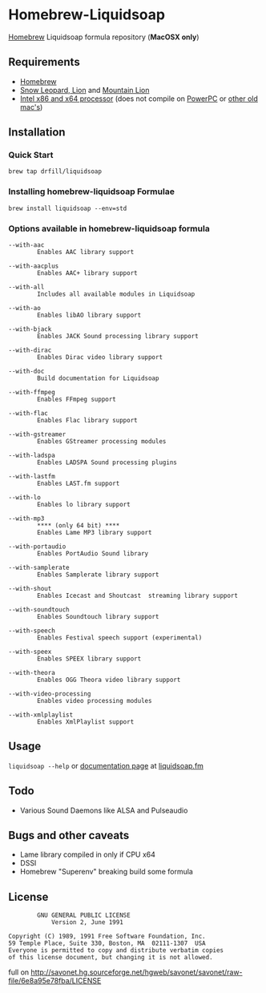 # Homebrew-Liquidsoap

[Homebrew][homebrewhome] Liquidsoap formula repository (**MacOSX only**)

## Requirements

* [Homebrew][homebrew]
* [Snow Leopard, Lion][apple] and [Mountain Lion][osx]
* [Intel x86 and x64 processor][intel] (does not compile on [PowerPC][ppc] or [other old mac's][oldmacs])

## Installation

### Quick Start

`brew tap drfill/liquidsoap`

### Installing homebrew-liquidsoap Formulae

`brew install liquidsoap --env=std`

### Options available in homebrew-liquidsoap formula

    --with-aac
            Enables AAC library support

    --with-aacplus
            Enables AAC+ library support

    --with-all
            Includes all available modules in Liquidsoap

    --with-ao
            Enables libAO library support

    --with-bjack
            Enables JACK Sound processing library support

    --with-dirac
            Enables Dirac video library support

    --with-doc
            Build documentation for Liquidsoap

    --with-ffmpeg
            Enables FFmpeg support

    --with-flac
            Enables Flac library support

    --with-gstreamer
            Enables GStreamer processing modules

    --with-ladspa
            Enables LADSPA Sound processing plugins

    --with-lastfm
            Enables LAST.fm support

    --with-lo
            Enables lo library support

    --with-mp3
            **** (only 64 bit) **** 
            Enables Lame MP3 library support

    --with-portaudio
            Enables PortAudio Sound library

    --with-samplerate
            Enables Samplerate library support

    --with-shout
            Enables Icecast and Shoutcast  streaming library support

    --with-soundtouch
            Enables Soundtouch library support

    --with-speech
            Enables Festival speech support (experimental)

    --with-speex
            Enables SPEEX library support

    --with-theora
            Enables OGG Theora video library support

    --with-video-processing
            Enables video processing modules

    --with-xmlplaylist
            Enables XmlPlaylist support

## Usage

`liquidsoap --help` or [documentation page][docs] at [liquidsoap.fm](http://liquidsoap.fm)

## Todo

* Various Sound Daemons like ALSA and Pulseaudio

## Bugs and other caveats

* Lame library compiled in only if CPU x64
* DSSI
* Homebrew "Superenv" breaking build some formula

## License

			GNU GENERAL PUBLIC LICENSE
				Version 2, June 1991
			
	Copyright (C) 1989, 1991 Free Software Foundation, Inc.
	59 Temple Place, Suite 330, Boston, MA  02111-1307  USA
	Everyone is permitted to copy and distribute verbatim copies
	of this license document, but changing it is not allowed.

full on http://savonet.hg.sourceforge.net/hgweb/savonet/savonet/raw-file/6e8a95e78fba/LICENSE


[homebrewhome]:http://mxcl.github.com/homebrew/
[homebrew]:https://github.com/mxcl/homebrew/wiki/installation
[osx]:http://www.apple.com/osx/
[apple]:http://apple.com
[intel]:http://intel.com
[ppc]:https://www-01.ibm.com/chips/techlib/techlib.nsf/products/PowerPC
[oldmacs]:http://myoldmac.net/cgi-data/gal/index.php
[docs]:http://liquidsoap.fm/doc-1.0.0/documentation.html